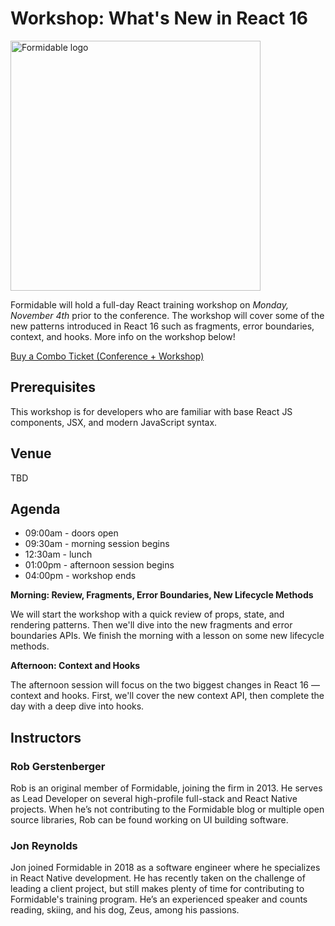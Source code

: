 # Workshop: What's New in React 16

<img alt="Formidable logo" src="${STATIC}/images/sponsors/formidable.svg" width="400"/>

Formidable will hold a full-day React training workshop on *Monday, November 4th* prior to the conference. The workshop will cover some of the new patterns introduced in React 16 such as fragments, error boundaries, context, and hooks. More info on the workshop below!

<a class="cta" href="https://fizbuz.com/signup?placeID=PLoz9mrq5pvw8xvvnomxq71kjlngx406&forwardUrl=https%3A%2F%2Fti.to%2Fevent-loop%2Fcascadiajs-2019%2Fwith%2Fnfb9f7-vxei%2C2jsnjwraibu%2Cdarlfcbexuy%2Coxxgtirrr5o%2Cgxtdhvhs2s8%2Cqzjnfesyonm%2Ccip51mg0glk%2C5atc3qhk-60">Buy a Combo Ticket (Conference + Workshop)</a>

## Prerequisites

This workshop is for developers who are familiar with base React JS components, JSX, and modern JavaScript syntax.

## Venue

TBD

## Agenda

- 09:00am - doors open
- 09:30am - morning session begins
- 12:30am - lunch
- 01:00pm - afternoon session begins
- 04:00pm - workshop ends

**Morning: Review, Fragments, Error Boundaries, New Lifecycle Methods**

We will start the workshop with a quick review of props, state, and rendering patterns. Then we'll dive into the new fragments and error boundaries APIs. We finish the morning with a lesson on some new lifecycle methods.

**Afternoon: Context and Hooks**

The afternoon session will focus on the two biggest changes in React 16 — context and hooks. First, we'll cover the new context API, then complete the day with a deep dive into hooks.

## Instructors

### Rob Gerstenberger

Rob is an original member of Formidable, joining the firm in 2013. He serves as Lead Developer on several high-profile full-stack and React Native projects. When he’s not contributing to the Formidable blog or multiple open source libraries, Rob can be found working on UI building software. 

### Jon Reynolds

Jon joined Formidable in 2018 as a software engineer where he specializes in React Native development. He has recently taken on the challenge of leading a client project, but still makes plenty of time for contributing to Formidable's training program. He’s an experienced speaker and counts reading, skiing, and his dog, Zeus, among his passions.
